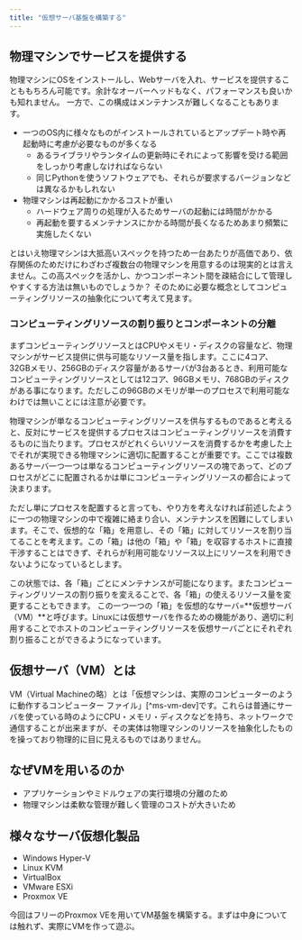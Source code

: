 ```yaml
---
title: "仮想サーバ基盤を構築する"
---
```


## 物理マシンでサービスを提供する

物理マシンにOSをインストールし、Webサーバを入れ、サービスを提供することももちろん可能です。余計なオーバーヘッドもなく、パフォーマンスも良いかも知れません。
一方で、この構成はメンテナンスが難しくなることもあります。

- 一つのOS内に様々なものがインストールされているとアップデート時や再起動時に考慮が必要なものが多くなる
  - あるライブラリやランタイムの更新時にそれによって影響を受ける範囲をしっかり考慮しなければならない
  - 同じPythonを使うソフトウェアでも、それらが要求するバージョンなどは異なるかもしれない
- 物理マシンは再起動にかかるコストが重い
  - ハードウェア周りの処理が入るためサーバの起動には時間がかかる
  - 再起動を要するメンテナンスにかかる時間が長くなるためあまり頻繁に実施したくない

とはいえ物理マシンは大抵高いスペックを持つため一台あたりが高価であり、依存関係のためだけにわざわざ複数台の物理マシンを用意するのは現実的とは言えません。この高スペックを活かし、かつコンポーネント間を疎結合にして管理しやすくする方法は無いものでしょうか？
そのために必要な概念としてコンピューティングリソースの抽象化について考えて見ます。

### コンピューティングリソースの割り振りとコンポーネントの分離

まずコンピューティングリソースとはCPUやメモリ・ディスクの容量など、物理マシンがサービス提供に供与可能なリソース量を指します。ここに4コア、32GBメモリ、256GBのディスク容量があるサーバが3台あるとき、利用可能なコンピューティングリソースとしては12コア、96GBメモリ、768GBのディスクがある事になります。ただしこの96GBのメモリが単一のプロセスで利用可能なわけでは無いことには注意が必要です。

物理マシンが単なるコンピューティングリソースを供与するものであると考えると、反対にサービスを提供するプロセスはコンピューティングリソースを消費するものに当たります。プロセスがどれくらいリソースを消費するかを考慮した上でそれが実現できる物理マシンに適切に配置することが重要です。ここでは複数あるサーバ一つ一つは単なるコンピューティングリソースの塊であって、どのプロセスがどこに配置されるかは単にコンピューティングリソースの都合によって決まります。

ただし単にプロセスを配置すると言っても、やり方を考えなければ前述したように一つの物理マシンの中で複雑に絡まり合い、メンテナンスを困難にしてしまいます。そこで、仮想的な「箱」を用意し、その「箱」に対してリソースを割り当てることを考えます。この「箱」は他の「箱」や「箱」を収容するホストに直接干渉することはできず、それらが利用可能なリソース以上にリソースを利用できないようになっているとします。

この状態では、各「箱」ごとにメンテナンスが可能になります。またコンピューティングリソースの割り振りを変えることで、各「箱」の使えるリソース量を変更することもできます。
この一つ一つの「箱」を仮想的なサーバ=**仮想サーバ（VM）**と呼びます。Linuxには仮想サーバを作るための機能があり、適切に利用することでホストのコンピューティングリソースを仮想サーバごとにそれぞれ割り振ることができるようになっています。

## 仮想サーバ（VM）とは

VM（Virtual Machineの略）とは「仮想マシンは、実際のコンピューターのように動作するコンピューター ファイル」[^ms-vm-dev]です。これらは普通にサーバを使っている時のようにCPU・メモリ・ディスクなどを持ち、ネットワークで通信することが出来ますが、その実体は物理マシンのリソースを抽象化したものを操っており物理的に目に見えるものではありません。

[^ms-vm-def]: https://azure.microsoft.com/ja-jp/resources/cloud-computing-dictionary/what-is-a-virtual-machine

## なぜVMを用いるのか

- アプリケーションやミドルウェアの実行環境の分離のため
- 物理マシンは柔軟な管理が難しく管理のコストが大きいため

## 様々なサーバ仮想化製品

- Windows Hyper-V
- Linux KVM
- VirtualBox
- VMware ESXi
- Proxmox VE

今回はフリーのProxmox VEを用いてVM基盤を構築する。まずは中身については触れず、実際にVMを作って遊ぶ。

